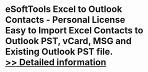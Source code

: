 # eSoftTools Excel to Outlook Contacts - Personal License<br />Easy to Import Excel Contacts to Outlook PST, vCard, MSG and Existing Outlook PST file.<br />[>> Detailed information](https://secure.shareit.com/shareit/product.html?productid=300873476&affiliateid=200057808)